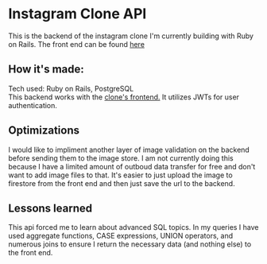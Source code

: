 # Instagram Clone API
This is the backend of the instagram clone I'm currently building with Ruby on Rails. The front end can be found [here](https://github.com/chrismenke45/instagram-clone-client)
## How it's made:
Tech used: Ruby on Rails, PostgreSQL
<br />
This backend works with the [clone's frontend.](https://github.com/chrismenke45/instagram-clone-client) It utilizes JWTs for user authentication.
## Optimizations
I would like to impliment another layer of image validation on the backend before sending them to the image store. I am not currently doing this because I have a limited amount of outboud data transfer for free and don't want to add image files to that. It's easier to just upload the image to firestore from the front end and then just save the url to the backend.
## Lessons learned
This api forced me to learn about advanced SQL topics. In my queries I have used aggregate functions, CASE expressions, UNION operators, and numerous joins to ensure I return the necessary data (and nothing else) to the front end.
